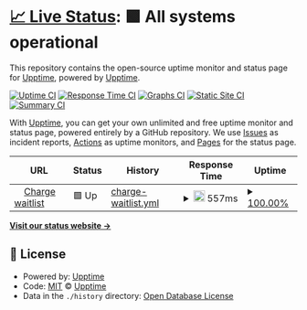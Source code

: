 # [📈 Live Status](https://upptime.github.io/upptime): <!--live status--> **🟩 All systems operational**

This repository contains the open-source uptime monitor and status page for [Upptime](https://upptime.js.org), powered by [Upptime](https://github.com/upptime/upptime).

[![Uptime CI](https://github.com/Charge/charge-status/workflows/Uptime%20CI/badge.svg)](https://github.com/Charge/charge-status/actions?query=workflow%3A%22Uptime+CI%22)
[![Response Time CI](https://github.com/Charge/charge-status/workflows/Response%20Time%20CI/badge.svg)](https://github.com/Charge/charge-status/actions?query=workflow%3A%22Response+Time+CI%22)
[![Graphs CI](https://github.com/Charge/charge-status/workflows/Graphs%20CI/badge.svg)](https://github.com/Charge/charge-status/actions?query=workflow%3A%22Graphs+CI%22)
[![Static Site CI](https://github.com/Charge/charge-status/workflows/Static%20Site%20CI/badge.svg)](https://github.com/Charge/charge-status/actions?query=workflow%3A%22Static+Site+CI%22)
[![Summary CI](https://github.com/Charge/charge-status/workflows/Summary%20CI/badge.svg)](https://github.com/Charge/charge-status/actions?query=workflow%3A%22Summary+CI%22)

With [Upptime](https://upptime.js.org), you can get your own unlimited and free uptime monitor and status page, powered entirely by a GitHub repository. We use [Issues](https://github.com/upptime/upptime/issues) as incident reports, [Actions](https://github.com/Charge/charge-status/actions) as uptime monitors, and [Pages](https://upptime.github.io/upptime) for the status page.

<!--start: status pages-->
<!-- This summary is generated by Upptime (https://github.com/upptime/upptime) -->
<!-- Do not edit this manually, your changes will be overwritten -->
<!-- prettier-ignore -->
| URL | Status | History | Response Time | Uptime |
| --- | ------ | ------- | ------------- | ------ |
| <img alt="" src="https://icons.duckduckgo.com/ip3/www.usecharge.co.ico" height="13"> [Charge waitlist](https://www.usecharge.co/) | 🟩 Up | [charge-waitlist.yml](https://github.com/use-charge/charge-status/commits/HEAD/history/charge-waitlist.yml) | <details><summary><img alt="Response time graph" src="./graphs/charge-waitlist/response-time-week.png" height="20"> 557ms</summary><br><a href="https://status.usecharge.co/history/charge-waitlist"><img alt="Response time 137" src="https://img.shields.io/endpoint?url=https%3A%2F%2Fraw.githubusercontent.com%2Fuse-charge%2Fcharge-status%2FHEAD%2Fapi%2Fcharge-waitlist%2Fresponse-time.json"></a><br><a href="https://status.usecharge.co/history/charge-waitlist"><img alt="24-hour response time 181" src="https://img.shields.io/endpoint?url=https%3A%2F%2Fraw.githubusercontent.com%2Fuse-charge%2Fcharge-status%2FHEAD%2Fapi%2Fcharge-waitlist%2Fresponse-time-day.json"></a><br><a href="https://status.usecharge.co/history/charge-waitlist"><img alt="7-day response time 557" src="https://img.shields.io/endpoint?url=https%3A%2F%2Fraw.githubusercontent.com%2Fuse-charge%2Fcharge-status%2FHEAD%2Fapi%2Fcharge-waitlist%2Fresponse-time-week.json"></a><br><a href="https://status.usecharge.co/history/charge-waitlist"><img alt="30-day response time 332" src="https://img.shields.io/endpoint?url=https%3A%2F%2Fraw.githubusercontent.com%2Fuse-charge%2Fcharge-status%2FHEAD%2Fapi%2Fcharge-waitlist%2Fresponse-time-month.json"></a><br><a href="https://status.usecharge.co/history/charge-waitlist"><img alt="1-year response time 137" src="https://img.shields.io/endpoint?url=https%3A%2F%2Fraw.githubusercontent.com%2Fuse-charge%2Fcharge-status%2FHEAD%2Fapi%2Fcharge-waitlist%2Fresponse-time-year.json"></a></details> | <details><summary><a href="https://status.usecharge.co/history/charge-waitlist">100.00%</a></summary><a href="https://status.usecharge.co/history/charge-waitlist"><img alt="All-time uptime 100.00%" src="https://img.shields.io/endpoint?url=https%3A%2F%2Fraw.githubusercontent.com%2Fuse-charge%2Fcharge-status%2FHEAD%2Fapi%2Fcharge-waitlist%2Fuptime.json"></a><br><a href="https://status.usecharge.co/history/charge-waitlist"><img alt="24-hour uptime 100.00%" src="https://img.shields.io/endpoint?url=https%3A%2F%2Fraw.githubusercontent.com%2Fuse-charge%2Fcharge-status%2FHEAD%2Fapi%2Fcharge-waitlist%2Fuptime-day.json"></a><br><a href="https://status.usecharge.co/history/charge-waitlist"><img alt="7-day uptime 100.00%" src="https://img.shields.io/endpoint?url=https%3A%2F%2Fraw.githubusercontent.com%2Fuse-charge%2Fcharge-status%2FHEAD%2Fapi%2Fcharge-waitlist%2Fuptime-week.json"></a><br><a href="https://status.usecharge.co/history/charge-waitlist"><img alt="30-day uptime 100.00%" src="https://img.shields.io/endpoint?url=https%3A%2F%2Fraw.githubusercontent.com%2Fuse-charge%2Fcharge-status%2FHEAD%2Fapi%2Fcharge-waitlist%2Fuptime-month.json"></a><br><a href="https://status.usecharge.co/history/charge-waitlist"><img alt="1-year uptime 100.00%" src="https://img.shields.io/endpoint?url=https%3A%2F%2Fraw.githubusercontent.com%2Fuse-charge%2Fcharge-status%2FHEAD%2Fapi%2Fcharge-waitlist%2Fuptime-year.json"></a></details>

<!--end: status pages-->

[**Visit our status website →**](https://upptime.github.io/upptime)

## 📄 License

- Powered by: [Upptime](https://github.com/upptime/upptime)
- Code: [MIT](./LICENSE) © [Upptime](https://upptime.js.org)
- Data in the `./history` directory: [Open Database License](https://opendatacommons.org/licenses/odbl/1-0/)
